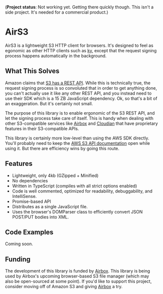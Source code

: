 
(**Project status**: Not working yet. Getting there quickly though. This isn't a side project. It's needed for a commercial product.)

# AirS3

AirS3 is a lightweight S3 HTTP client for browsers. It's designed to feel as egonomic as other HTTP clients such as [ky](https://github.com/sindresorhus/ky), except that the request signing process happens automatically in the background.

## What This Solves

Amazon claims that [S3 has a REST API](https://docs.aws.amazon.com/AmazonS3/latest/API/API_Operations_Amazon_Simple_Storage_Service.html). While this is technically true, the request signing process is so convoluted that in order to get anything done, you can't actually use it like any other REST API, and you instead need to use their SDK which is a 15 ZB JavaScript dependency. Ok, so that's a bit of an exaggeration. But it's certainly not small.

The purpose of this library is to enable ergonomic of the S3 REST API, and let the signing process take care of itself. This is handy when dealing with other S3-compatible services like [Airbox](https://www.airbox.ai) and [Cloudian](https://www.cloudian.com) that have proprietary features in their S3-compatible APIs.

This library is certainly more low-level than using the AWS SDK directly. You'll probably need to keep the [AWS S3 API documentation](https://docs.aws.amazon.com/AmazonS3/latest/API/API_Operations_Amazon_Simple_Storage_Service.html) open while using it. But there are efficiency wins by going this route.

## Features

- Lightweight, only 4kb (GZipped + Minified)
- No dependencies
- Written in TypeScript (compiles with all strict options enabled)
- Code is well commented, optimized for readability, debuggability, and IntelliSense.
- Promise-based API
- Distributes as a single JavaScript file.
- Uses the browser's DOMParser class to efficiently convert JSON POST/PUT bodies into XML.

## Code Examples

Coming soon.

## Funding

The development of this library is funded by [Airbox](https://www.airbox.ai). This library is being used by Airbox's upcoming browser-based S3 file manager (which may also be open-sourced at some point). If you'd like to support this project, consider moving off of Amazon S3 and giving [Airbox](https://www.airbox.ai) a try.
